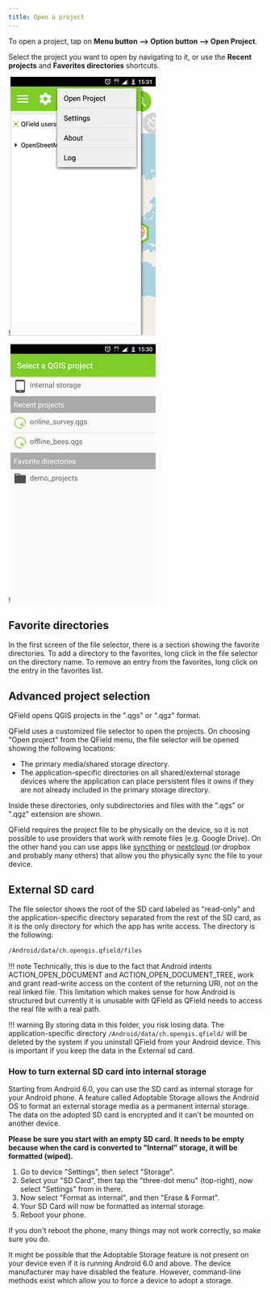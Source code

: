 ```yaml
---
title: Open a project
---
```


To open a project, tap on **Menu button --> Option button --> Open
Project**.

Select the project you want to open by navigating to it, or use the
**Recent projects** and **Favorites directories** shortcuts.

!![image](../assets/images/user-guide_open-project.png)

!![image](../assets/images/user-guide_open-project-menu.png)

## Favorite directories

In the first screen of the file selector, there is a section showing the
favorite directories. To add a directory to the favorites, long click in
the file selector on the directory name. To remove an entry from the
favorites, long click on the entry in the favorites list.

## Advanced project selection

QField opens QGIS projects in the ".qgs" or ".qgz" format.

QField uses a customized file selector to open the projects. On choosing
"Open project" from the QField menu, the file selector will be opened
showing the following locations:

-   The primary media/shared storage directory.
-   The application-specific directories on all shared/external storage
    devices where the application can place persistent files it owns if
    they are not already included in the primary storage directory.

Inside these directories, only subdirectories and files with the
".qgs" or ".qgz" extension are shown.

QField requires the project file to be physically on the device, so it
is not possible to use providers that work with remote files (e.g.
Google Drive). On the other hand you can use apps like
[syncthing](https://syncthing.net/) or
[nextcloud](https://nextcloud.com/) (or dropbox and probably many
others) that allow you tho physically sync the file to your device.

## External SD card

The file selector shows the root of the SD card labeled as \"read-only\"
and the application-specific directory separated from the rest of the SD
card, as it is the only directory for which the app has write access.
The directory is the following:

``` bash
/Android/data/ch.opengis.qfield/files
```

!!! note
    Technically, this is due to the fact that Android intents
    ACTION_OPEN_DOCUMENT and ACTION_OPEN_DOCUMENT_TREE, work and grant
    read-write access on the content of the returning URI, not on the real
    linked file. This limitation which makes sense for how Android is
    structured but currently it is unusable with QField as QField needs to
    access the real file with a real path.

!!! warning
    By storing data in this folder, you risk losing data. The
    application-specific directory
    `/Android/data/ch.opengis.qfield/` will be deleted by the
    system if you uninstall QField from your Android device. This is
    important if you keep the data in the External sd card.

### How to turn external SD card into internal storage

Starting from Android 6.0, you can use the SD card as internal storage
for your Android phone. A feature called Adoptable Storage allows the
Android OS to format an external storage media as a permanent internal
storage. The data on the adopted SD card is encrypted and it can't be
mounted on another device.

**Please be sure you start with an empty SD card. It needs to be empty
because when the card is converted to "Internal" storage, it will be
formatted (wiped).**

1.  Go to device "Settings", then select "Storage".
2.  Select your "SD Card", then tap the "three-dot menu" (top-right),
    now select "Settings" from in there.
3.  Now select "Format as internal", and then "Erase & Format".
4.  Your SD Card will now be formatted as internal storage.
5.  Reboot your phone.

If you don't reboot the phone, many things may not work correctly, so
make sure you do.

It might be possible that the Adoptable Storage feature is not present
on your device even if it is running Android 6.0 and above. The device
manufacturer may have disabled the feature. However, command-line
methods exist which allow you to force a device to adopt a storage.
